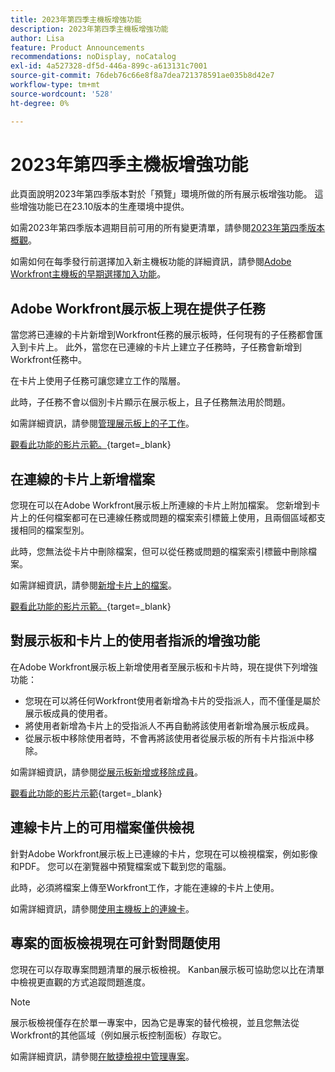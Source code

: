 ```yaml
---
title: 2023年第四季主機板增強功能
description: 2023年第四季主機板增強功能
author: Lisa
feature: Product Announcements
recommendations: noDisplay, noCatalog
exl-id: 4a527328-df5d-446a-899c-a613131c7001
source-git-commit: 76deb76c66e8f8a7dea721378591ae035b8d42e7
workflow-type: tm+mt
source-wordcount: '528'
ht-degree: 0%

---
```


# 2023年第四季主機板增強功能

此頁面說明2023年第四季版本對於「預覽」環境所做的所有展示板增強功能。 這些增強功能已在23.10版本的生產環境中提供。

如需2023年第四季版本週期目前可用的所有變更清單，請參閱[2023年第四季版本概觀](/help/quicksilver/product-announcements/product-releases/23-q4-release-activity/23-q4-release-overview.md)。

如需如何在每季發行前選擇加入新主機板功能的詳細資訊，請參閱[Adobe Workfront主機板的早期選擇加入功能](/help/quicksilver/agile/get-started-with-boards/boards-early-feature-opt-in.md)。

## Adobe Workfront展示板上現在提供子任務

當您將已連線的卡片新增到Workfront任務的展示板時，任何現有的子任務都會匯入到卡片上。 此外，當您在已連線的卡片上建立子任務時，子任務會新增到Workfront任務中。

在卡片上使用子任務可讓您建立工作的階層。

此時，子任務不會以個別卡片顯示在展示板上，且子任務無法用於問題。

如需詳細資訊，請參閱[管理展示板上的子工作](/help/quicksilver/agile/get-started-with-boards/manage-subtasks-on-boards.md)。

[觀看此功能的影片示範。](https://video.tv.adobe.com/v/3424860/){target=_blank}

## 在連線的卡片上新增檔案

您現在可以在Adobe Workfront展示板上所連線的卡片上附加檔案。 您新增到卡片上的任何檔案都可在已連線任務或問題的檔案索引標籤上使用，且兩個區域都支援相同的檔案型別。

此時，您無法從卡片中刪除檔案，但可以從任務或問題的檔案索引標籤中刪除檔案。

如需詳細資訊，請參閱[新增卡片上的檔案](/help/quicksilver/agile/get-started-with-boards/add-documents-on-cards.md)。

[觀看此功能的影片示範。](https://video.tv.adobe.com/v/3423070/){target=_blank}

## 對展示板和卡片上的使用者指派的增強功能

在Adobe Workfront展示板上新增使用者至展示板和卡片時，現在提供下列增強功能：

* 您現在可以將任何Workfront使用者新增為卡片的受指派人，而不僅僅是屬於展示板成員的使用者。
* 將使用者新增為卡片上的受指派人不再自動將該使用者新增為展示板成員。
* 從展示板中移除使用者時，不會再將該使用者從展示板的所有卡片指派中移除。

如需詳細資訊，請參閱[從展示板新增或移除成員](/help/quicksilver/agile/get-started-with-boards/add-members-to-board.md)。

[觀看此功能的影片示範](https://video.tv.adobe.com/v/3423222/){target=_blank}

## 連線卡片上的可用檔案僅供檢視

針對Adobe Workfront展示板上已連線的卡片，您現在可以檢視檔案，例如影像和PDF。 您可以在瀏覽器中預覽檔案或下載到您的電腦。

此時，必須將檔案上傳至Workfront工作，才能在連線的卡片上使用。

如需詳細資訊，請參閱[使用主機板上的連線卡](/help/quicksilver/agile/get-started-with-boards/connected-cards.md)。

## 專案的面板檢視現在可針對問題使用

您現在可以存取專案問題清單的展示板檢視。 Kanban展示板可協助您以比在清單中檢視更直觀的方式追蹤問題進度。

>[!NOTE]
>
>展示板檢視僅存在於單一專案中，因為它是專案的替代檢視，並且您無法從Workfront的其他區域（例如展示板控制面板）存取它。

如需詳細資訊，請參閱[在敏捷檢視中管理專案](/help/quicksilver/manage-work/projects/manage-projects/manage-projects-in-agile-view.md)。
